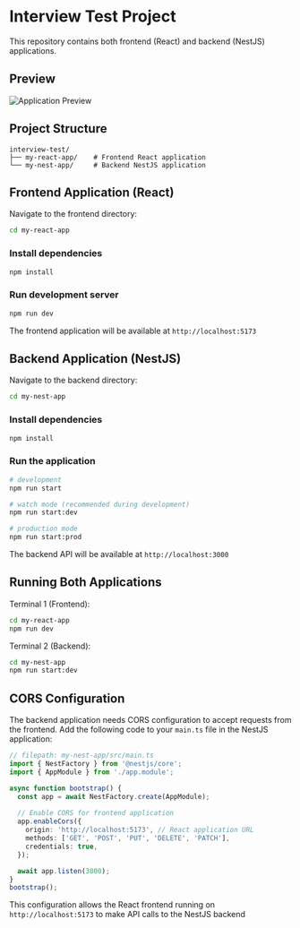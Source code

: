 # Interview Test Project

This repository contains both frontend (React) and backend (NestJS) applications.

## Preview
![Application Preview](https://github.com/smhammadshakil/mind-sight/blob/main/preview.gif)

## Project Structure

```
interview-test/
├── my-react-app/    # Frontend React application
└── my-nest-app/     # Backend NestJS application
```

## Frontend Application (React)

Navigate to the frontend directory:

```bash
cd my-react-app
```

### Install dependencies
```bash
npm install
```

### Run development server
```bash
npm run dev
```

The frontend application will be available at `http://localhost:5173`

## Backend Application (NestJS)

Navigate to the backend directory:

```bash
cd my-nest-app
```

### Install dependencies
```bash
npm install
```

### Run the application

```bash
# development
npm run start

# watch mode (recommended during development)
npm run start:dev

# production mode
npm run start:prod
```

The backend API will be available at `http://localhost:3000`

## Running Both Applications

Terminal 1 (Frontend):
```bash
cd my-react-app
npm run dev
```

Terminal 2 (Backend):
```bash
cd my-nest-app
npm run start:dev
```

## CORS Configuration

The backend application needs CORS configuration to accept requests from the frontend. Add the following code to your `main.ts` file in the NestJS application:

```typescript
// filepath: my-nest-app/src/main.ts
import { NestFactory } from '@nestjs/core';
import { AppModule } from './app.module';

async function bootstrap() {
  const app = await NestFactory.create(AppModule);
  
  // Enable CORS for frontend application
  app.enableCors({
    origin: 'http://localhost:5173', // React application URL
    methods: ['GET', 'POST', 'PUT', 'DELETE', 'PATCH'],
    credentials: true,
  });

  await app.listen(3000);
}
bootstrap();
```

This configuration allows the React frontend running on `http://localhost:5173` to make API calls to the NestJS backend